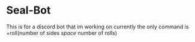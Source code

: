 # Seal-Bot
This is for a discord bot that im working on
currently the only command is +roll(number of sides *space* number of rolls)
